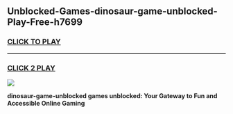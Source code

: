 
## Unblocked-Games-dinosaur-game-unblocked-Play-Free-h7699
<h3>
<a href="https://premium76.site?title=dinosaur-game-unblocked&ref=22A">CLICK TO PLAY</a></h3>
<hr>

<h3>
<a href="https://premium76.site?title=dinosaur-game-unblocked&ref=22A">CLICK 2 PLAY</a>
  
</h3>

<a href="https://premium76.site?title=dinosaur-game-unblocked&ref=22A"><img src="https://clearcache.store/games.png"></a>


**dinosaur-game-unblocked games unblocked: Your Gateway to Fun and Accessible Online Gaming**
